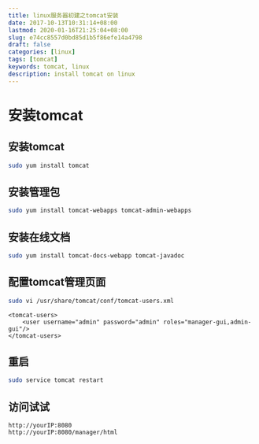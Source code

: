 ```yaml
---
title: linux服务器初建之tomcat安装
date: 2017-10-13T10:31:14+08:00
lastmod: 2020-01-16T21:25:04+08:00
slug: e74cc8557d0bd85d1b5f86efe14a4798
draft: false
categories: [linux]
tags: [tomcat]
keywords: tomcat, linux
description: install tomcat on linux
---
```

# 安装tomcat
## 安装tomcat
```bash
sudo yum install tomcat
```
## 安装管理包
```bash
sudo yum install tomcat-webapps tomcat-admin-webapps
```
<!-- more -->
## 安装在线文档
```bash
sudo yum install tomcat-docs-webapp tomcat-javadoc
```
## 配置tomcat管理页面
```bash
sudo vi /usr/share/tomcat/conf/tomcat-users.xml
```
```text
<tomcat-users>
    <user username="admin" password="admin" roles="manager-gui,admin-gui"/>
</tomcat-users>
```
## 重启
```bash
sudo service tomcat restart
```
## 访问试试
```text
http://yourIP:8080
http://yourIP:8080/manager/html
```